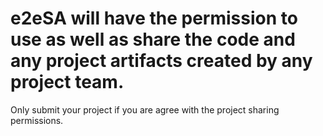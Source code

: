# e2eSA will have the permission to use as well as share the code and any project artifacts created by any project team.

Only submit your project if you are agree with the project sharing permissions.
